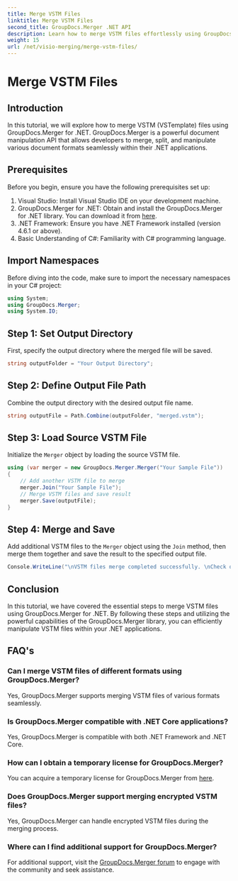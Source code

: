 ```yaml
---
title: Merge VSTM Files
linktitle: Merge VSTM Files
second_title: GroupDocs.Merger .NET API
description: Learn how to merge VSTM files effortlessly using GroupDocs.Merger for .NET. Follow our step-by-step tutorial and your document manipulation capabilities.
weight: 15
url: /net/visio-merging/merge-vstm-files/
---
```


# Merge VSTM Files

## Introduction
In this tutorial, we will explore how to merge VSTM (VSTemplate) files using GroupDocs.Merger for .NET. GroupDocs.Merger is a powerful document manipulation API that allows developers to merge, split, and manipulate various document formats seamlessly within their .NET applications.
## Prerequisites
Before you begin, ensure you have the following prerequisites set up:
1. Visual Studio: Install Visual Studio IDE on your development machine.
2. GroupDocs.Merger for .NET: Obtain and install the GroupDocs.Merger for .NET library. You can download it from [here](https://releases.groupdocs.com/merger/net/).
3. .NET Framework: Ensure you have .NET Framework installed (version 4.6.1 or above).
4. Basic Understanding of C#: Familiarity with C# programming language.

## Import Namespaces
Before diving into the code, make sure to import the necessary namespaces in your C# project:
```csharp
using System; 
using GroupDocs.Merger;
using System.IO;
```
## Step 1: Set Output Directory
First, specify the output directory where the merged file will be saved.
```csharp
string outputFolder = "Your Output Directory";
```
## Step 2: Define Output File Path
Combine the output directory with the desired output file name.
```csharp
string outputFile = Path.Combine(outputFolder, "merged.vstm");
```
## Step 3: Load Source VSTM File
Initialize the `Merger` object by loading the source VSTM file.
```csharp
using (var merger = new GroupDocs.Merger.Merger("Your Sample File"))
{
    // Add another VSTM file to merge
    merger.Join("Your Sample File");
    // Merge VSTM files and save result
    merger.Save(outputFile);
}
```
## Step 4: Merge and Save
Add additional VSTM files to the `Merger` object using the `Join` method, then merge them together and save the result to the specified output file.
```csharp
Console.WriteLine("\nVSTM files merge completed successfully. \nCheck output in {0}", outputFolder);
```

## Conclusion
In this tutorial, we have covered the essential steps to merge VSTM files using GroupDocs.Merger for .NET. By following these steps and utilizing the powerful capabilities of the GroupDocs.Merger library, you can efficiently manipulate VSTM files within your .NET applications.

## FAQ's
### Can I merge VSTM files of different formats using GroupDocs.Merger?
Yes, GroupDocs.Merger supports merging VSTM files of various formats seamlessly.
### Is GroupDocs.Merger compatible with .NET Core applications?
Yes, GroupDocs.Merger is compatible with both .NET Framework and .NET Core.
### How can I obtain a temporary license for GroupDocs.Merger?
You can acquire a temporary license for GroupDocs.Merger from [here](https://purchase.groupdocs.com/temporary-license/).
### Does GroupDocs.Merger support merging encrypted VSTM files?
Yes, GroupDocs.Merger can handle encrypted VSTM files during the merging process.
### Where can I find additional support for GroupDocs.Merger?
For additional support, visit the [GroupDocs.Merger forum](https://forum.groupdocs.com/c/merger/32) to engage with the community and seek assistance.
